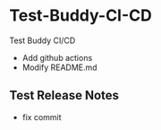 # Test-Buddy-CI-CD
Test Buddy CI/CD

- Add github actions
- Modify README.md

## Test Release Notes

- fix commit